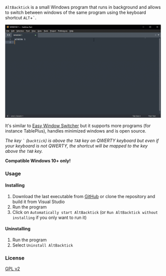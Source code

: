 `AltBacktick` is a small Windows program that runs in background and allows to switch between windows of the same program using the keyboard shortcut `ALT`+`` ` ``.  

![AltBacktick](./demo.gif)

It's similar to [Easy Window Switcher](https://neosmart.net/EasySwitch/) but it supports more programs (for instance TablePlus), handles minimized windows and is open source.

*The key `` ` `` (`backtick`) is above the `TAB` key on QWERTY keyboard but even if your keyboard is not QWERTY, the shortcut will be mapped to the key above the `TAB` key.*

**Compatible Windows 10+ only!**

### Usage

#### Installing

1. Download the last executable from [GitHub](https://github.com/akiver/AltBacktick/releases) or clone the repository and build it from Visual Studio
2. Run the program
3. Click on `Automatically start AltBacktick` (or `Run AltBacktick without installing` if you only want to run it)

#### Uninstalling

1. Run the program
2. Select `Uninstall AltBacktick`

### License

[GPL v2](https://github.com/akiver/AltBacktick/blob/master/LICENSE)

